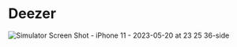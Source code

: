 # Deezer

![Simulator Screen Shot - iPhone 11 - 2023-05-20 at 23 25 36-side](https://github.com/iau676/Deezer/assets/103315521/0c5b3d7b-90cf-4f08-938a-33392cfc7335)

